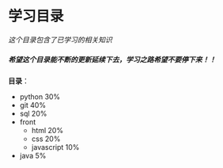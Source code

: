 # 学习目录
*这个目录包含了已学习的相关知识*        

##### 希望这个目录能不断的更新延续下去，学习之路希望不要停下来！！
**目录**：
- python 30%
- git 40%
- sql 20%
- front
    - html 20%
    - css 20%
    - javascript 10%
- java 5%
